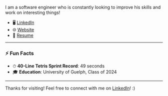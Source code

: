 I am a software engineer who is constantly looking to improve his skills and work on interesting things!

- 🖥️ [LinkedIn](https://www.linkedin.com/in/joseph-acernese/)
- 🌐 [Website](https://josephacernese.github.io/)
- 📄 [Resume](https://josephacernese.github.io/resume.pdf)

---

### ⚡ Fun Facts
- ⏱ **40-Line Tetris Sprint Record**: 49 seconds
- 🎓 **Education**: University of Guelph, Class of 2024

---


Thanks for visiting! Feel free to connect with me on [LinkedIn](https://www.linkedin.com/in/joseph-acernese/)! :)
